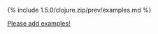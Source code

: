 {% include 1.5.0/clojure.zip/prev/examples.md %}

[Please add examples!](https://github.com/arrdem/grimoire/edit/master/_includes/1.6.0/clojure.zip/prev/examples.md)
